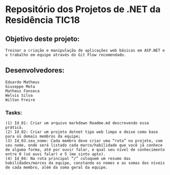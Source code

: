 # Repositório dos Projetos de .NET da Residência TIC18

## Objetivo deste projeto:
    Treinar a criação e manipulação de aplicações web básicas em ASP.NET e o trabalho em equipe através do Git Flow recomendado.

## Desenvolvedores:
    Eduardo Matheus
    Giuseppe Mota
    Matheus Fonseca
    Welvis Silva
    Wilton Freire

### Tasks:
    (1) Id_01: Criar um arquivo markdown Readme.md descrevendo essa prática.
    (2) Id_02: Criar um projeto dotnet tipo web limpo e deixe como base para os demais membros da equipe;
    (3) Id_03.seu_nome: Cada membro deve criar uma “rota” no projeto, com seu nome, onde será listado cada marco/habilidade que você já conhece de alguma forma, até por ouvir falar, e qual seu nível de conhecimento entre 0 (só ouvi falar) e 5 (me sinto apto).
    (4) Id_04: Na rota principal “/” coloquem um resumo das habilidades/marcos da equipe, constando os nomes e as somas dos níveis de cada membro, além da soma geral da equipe.